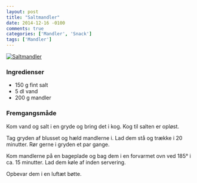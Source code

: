 ```yaml
---
layout: post
title: "Saltmandler"
date: 2014-12-16 -0100
comments: true
categories: ['Mandler', 'Snack']
tags: ['Mandler']
---
```

[![Saltmandler](https://images1-focus-opensocial.googleusercontent.com/gadgets/proxy?url=https%3A%2F%2Fonedrive.live.com%2Fdownload%3Fresid%3D642D8920DB2784EE!167220&container=focus&resize_w=700&refresh=31536000)](https://onedrive.live.com/redir?resid=642D8920DB2784EE!167220)

### Ingredienser
-   150 g fint salt
-   5 dl vand
-   200 g mandler

### Fremgangsmåde

Kom vand og salt i en gryde og bring det i kog. Kog til salten er opløst.

Tag gryden af blusset og hæld mandlerne i. Lad dem stå og trække i 20 minutter. Rør gerne i gryden et par gange.

Kom mandlerne på en bageplade og bag dem i en forvarmet ovn ved 185&deg; i ca. 15 minutter. Lad dem køle af inden servering.

Opbevar dem i en luftæt bøtte.